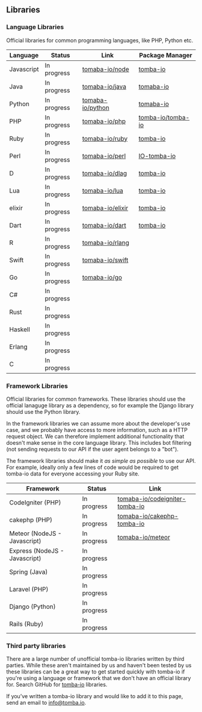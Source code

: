 ## Libraries

### Language Libraries

Official libraries for common programming languages, like PHP, Python etc.

| Language   | Status      | Link                                                    | Package Manager                                                       |
| ---------- | ----------- | ------------------------------------------------------- | --------------------------------------------------------------------- |
| Javascript | In progress | [tomaba-io/node](https://github.com/tomaba-io/node)     | [tomba-io](https://www.npmjs.com/package/tomba-io)                    |
| Java       | In progress | [tomaba-io/java](https://github.com/tomaba-io/java)     | [tomaba-io](https://search.maven.org/search?q=a:tomaba-io)            |
| Python     | In progress | [tomaba-io/python](https://github.com/tomaba-io/python) | [tomaba-io](https://pypi.org/project/tomaba-io/)                      |
| PHP        | In progress | [tomaba-io/php](https://github.com/tomaba-io/php)       | [tomba-io/tomba-io](https://packagist.org/packages/tomba-io/tomba-io) |
| Ruby       | In progress | [tomaba-io/ruby](https://github.com/tomaba-io/ruby)     | [tomba-io](https://rubygems.org/gems/tomba-io)                        |
| Perl       | In progress | [tomaba-io/perl](https://github.com/tomaba-io/perl)     | [IO-tomba-io](https://metacpan.org/release/tomba-io/IO-tomba-io-1.0)  |
| D          | In progress | [tomaba-io/dlag](https://github.com/tomaba-io/dlang)    | [tomba-io](https://code.dlang.org/packages/tomba-io)                  |
| Lua        | In progress | [tomaba-io/lua](https://github.com/tomaba-io/lua)       | [tomba-io](https://luarocks.org/modules/benemohamed/tomba-io)         |
| elixir     | In progress | [tomaba-io/elixir](https://github.com/tomaba-io/elixir) | [tomba-io](https://hex.pm/packages/tomba-io)                          |
| Dart       | In progress | [tomaba-io/dart](https://github.com/tomaba-io/dart)     | [tomba-io](https://pub.dev/packages/tomba-io)                         |
| R          | In progress | [tomaba-io/rlang](https://github.com/tomaba-io/rlang)   |                                                                       |
| Swift      | In progress | [tomaba-io/swift](https://github.com/tomaba-io/swift)   |                                                                       |
| Go         | In progress | [tomaba-io/go](https://github.com/tomaba-io/go)         |                                                                       |
| C#         | In progress |                                                         |                                                                       |
| Rust       | In progress |                                                         |                                                                       |
| Haskell    | In progress |                                                         |                                                                       |
| Erlang     | In progress |                                                         |                                                                       |
| C          | In progress |                                                         |                                                                       |


### Framework Libraries

Official libraries for common frameworks. These libraries should use the official lanaguge library as a dependency, so for example the Django library should use the Python library.

In the framework libraries we can assume more about the developer's use case, and we probably have access to more information, such as a HTTP request object. We can therefore implement additional functionality that
doesn't make sense in the core language library. This includes bot filtering (not sending requests to our API if the user agent belongs to a "bot").

The framework libraries should make it *as simple as possible* to use our API. For example, ideally only a few lines of code would be required to get tomba-io data for everyone accessing your Ruby site.

| Framework                      | Status      | Link                                                                                |
| ------------------------------ | ----------- | ----------------------------------------------------------------------------------- |
| CodeIgniter (PHP)              | In progress | [tomaba-io/codeigniter-tomba-io](https://github.com/tomaba-io/codeigniter-tomba-io) |
| cakephp (PHP)                  | In progress | [tomaba-io/cakephp-tomba-io](https://github.com/tomaba-io/cakephp-tomba-io)         |
| Meteor (NodeJS - Javascript)   | In progress | [tomaba-io/meteor](https://github.com/tomaba-io/meteor)                             |
| Express  (NodeJS - Javascript) | In progress |                                                                                     |
| Spring  (Java)                 | In progress |                                                                                     |
| Laravel (PHP)                  | In progress |                                                                                     |
| Django (Python)                | In progress |                                                                                     |
| Rails (Ruby)                   | In progress |                                                                                     |

### Third party libraries
There are a large number of unofficial tomba-io libraries written by third parties. While these aren't maintained by us and haven't been tested by us these libraries can be a great way to get started quickly with tomba-io if you're using a language or framework that we don't have an official library for. Search GitHub for [tomba-io](https://github.com/search?q=tomba-io) libraries.


If you’ve written a tomba-io library and would like to add it to this page, send an email to info@tomba.io.
